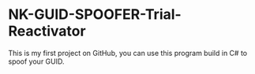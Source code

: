 # NK-GUID-SPOOFER-Trial-Reactivator
This is my first project on GitHub, you can use this program build in C# to spoof your GUID.
